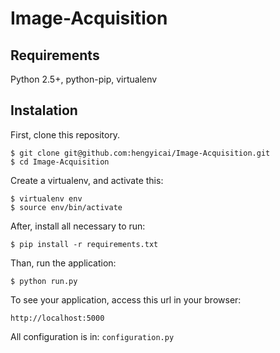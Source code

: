 # Image-Acquisition

## Requirements

Python 2.5+, python-pip, virtualenv

## Instalation

First, clone this repository.

    $ git clone git@github.com:hengyicai/Image-Acquisition.git
    $ cd Image-Acquisition

Create a virtualenv, and activate this: 

    $ virtualenv env 
    $ source env/bin/activate

After, install all necessary to run:

    $ pip install -r requirements.txt

Than, run the application:

	$ python run.py

To see your application, access this url in your browser: 

	http://localhost:5000

All configuration is in: `configuration.py`
